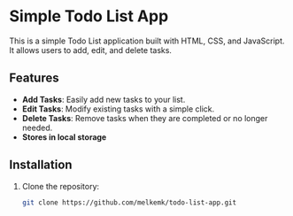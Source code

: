 # Simple Todo List App

This is a simple Todo List application built with HTML, CSS, and JavaScript. It allows users to add, edit, and delete tasks.

## Features

- **Add Tasks**: Easily add new tasks to your list.
- **Edit Tasks**: Modify existing tasks with a simple click.
- **Delete Tasks**: Remove tasks when they are completed or no longer needed.
- **Stores in local storage**
## Installation

1. Clone the repository:
   ```bash
   git clone https://github.com/melkemk/todo-list-app.git
